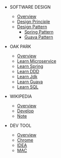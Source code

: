 - SOFTWARE DESIGN
  - [Overview](book/software-design/overview.md)
  - [Design Principle](book/software-design/design-principle/doc.md)
  - [Design Pattern](book/software-design/design-pattern/overview.md)
    - [Spring Pattern](book/software-design/design-pattern/spring/doc.md)
    - [Guava Pattern](book/software-design/design-pattern/guava/doc.md)
    
- OAK PARK
  - [Overview](book/oak-park/overview.md)
  - [Learn Microservice](book/oak-park/learn-microsvc/doc.md)
  - [Learn Spring](book/oak-park/learn-spring/doc.md)
  - [Learn DDD](book/oak-park/learn-ddd/doc.md)
  - [Learn Jdk](book/oak-park/learn-jdk/doc.md)
  - [Learn Guava](book/oak-park/learn-guava/doc.md)  
  - [Learn SQL](book/oak-park/learn-sql/doc.md)

- WIKIPEDIA
    - [Overview](book/wikipedia/overview.md)
    - [Develop](book/wikipedia/dev/doc.md)
    - [Note](book/wikipedia/note/doc.md)

- DEV TOOL
  - [Overview](book/dev-tool/overview.md)
  - [Chrome](book/dev-tool/chrome/doc.md)
  - [IDEA](book/dev-tool/idea/doc.md)
  - [MAC](book/dev-tool/mac/doc.md)